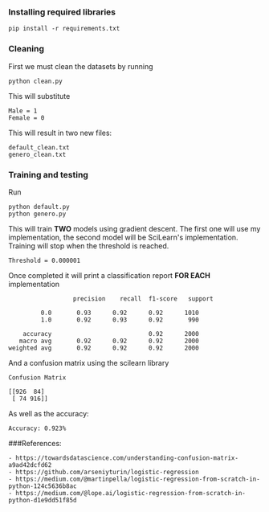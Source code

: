 
### Installing required libraries

    pip install -r requirements.txt

### Cleaning

First we must clean the datasets by running

    python clean.py

This will substitute

    Male = 1
    Female = 0

This will result in two new files:

    default_clean.txt
    genero_clean.txt


### Training and testing

Run

    python default.py
    python genero.py


This will train **TWO** models using gradient descent. The first one will use my implementation, the second model will be SciLearn's implementation. Training will stop when the threshold is reached.

    Threshold = 0.000001

Once completed it will print a classification report **FOR EACH** implementation
    
                      precision    recall  f1-score   support
    
             0.0       0.93      0.92      0.92      1010
             1.0       0.92      0.93      0.92       990
    
        accuracy                           0.92      2000
       macro avg       0.92      0.92      0.92      2000
    weighted avg       0.92      0.92      0.92      2000
    

And a confusion matrix using the scilearn library 

    Confusion Matrix
    
    [[926  84]
     [ 74 916]]

As well as the accuracy:

    Accuracy: 0.923%



###References:

    - https://towardsdatascience.com/understanding-confusion-matrix-a9ad42dcfd62
    - https://github.com/arseniyturin/logistic-regression
    - https://medium.com/@martinpella/logistic-regression-from-scratch-in-python-124c5636b8ac
    - https://medium.com/@lope.ai/logistic-regression-from-scratch-in-python-d1e9dd51f85d
